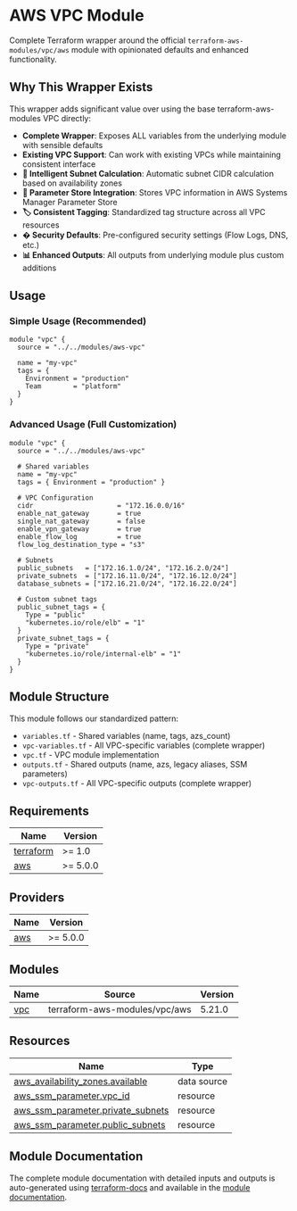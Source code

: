 # AWS VPC Module

Complete Terraform wrapper around the official `terraform-aws-modules/vpc/aws` module with opinionated defaults and enhanced functionality.

## Why This Wrapper Exists

This wrapper adds significant value over using the base terraform-aws-modules VPC directly:

- **Complete Wrapper**: Exposes ALL variables from the underlying module with sensible defaults
- **Existing VPC Support**: Can work with existing VPCs while maintaining consistent interface
- **📐 Intelligent Subnet Calculation**: Automatic subnet CIDR calculation based on availability zones
- **💾 Parameter Store Integration**: Stores VPC information in AWS Systems Manager Parameter Store
- **🏷️ Consistent Tagging**: Standardized tag structure across all VPC resources
- **�️ Security Defaults**: Pre-configured security settings (Flow Logs, DNS, etc.)
- **📊 Enhanced Outputs**: All outputs from underlying module plus custom additions

## Usage

### Simple Usage (Recommended)

```hcl
module "vpc" {
  source = "../../modules/aws-vpc"

  name = "my-vpc"
  tags = {
    Environment = "production"
    Team        = "platform"
  }
}
```

### Advanced Usage (Full Customization)

```hcl
module "vpc" {
  source = "../../modules/aws-vpc"

  # Shared variables
  name = "my-vpc"
  tags = { Environment = "production" }

  # VPC Configuration
  cidr                     = "172.16.0.0/16"
  enable_nat_gateway       = true
  single_nat_gateway       = false
  enable_vpn_gateway       = true
  enable_flow_log          = true
  flow_log_destination_type = "s3"

  # Subnets
  public_subnets   = ["172.16.1.0/24", "172.16.2.0/24"]
  private_subnets  = ["172.16.11.0/24", "172.16.12.0/24"]
  database_subnets = ["172.16.21.0/24", "172.16.22.0/24"]

  # Custom subnet tags
  public_subnet_tags = {
    Type = "public"
    "kubernetes.io/role/elb" = "1"
  }
  private_subnet_tags = {
    Type = "private"
    "kubernetes.io/role/internal-elb" = "1"
  }
}
```

## Module Structure

This module follows our standardized pattern:

- `variables.tf` - Shared variables (name, tags, azs_count)
- `vpc-variables.tf` - All VPC-specific variables (complete wrapper)
- `vpc.tf` - VPC module implementation
- `outputs.tf` - Shared outputs (name, azs, legacy aliases, SSM parameters)
- `vpc-outputs.tf` - All VPC-specific outputs (complete wrapper)

## Requirements

| Name | Version |
|------|---------|
| <a name="requirement_terraform"></a> [terraform](#requirement\_terraform) | >= 1.0 |
| <a name="requirement_aws"></a> [aws](#requirement\_aws) | >= 5.0.0 |

## Providers

| Name | Version |
|------|---------|
| <a name="provider_aws"></a> [aws](#provider\_aws) | >= 5.0.0 |

## Modules

| Name | Source | Version |
|------|--------|---------|
| <a name="module_vpc"></a> [vpc](#module\_vpc) | terraform-aws-modules/vpc/aws | 5.21.0 |

## Resources

| Name | Type |
|------|------|
| [aws_availability_zones.available](https://registry.terraform.io/providers/hashicorp/aws/latest/docs/data-sources/availability_zones) | data source |
| [aws_ssm_parameter.vpc_id](https://registry.terraform.io/providers/hashicorp/aws/latest/docs/resources/ssm_parameter) | resource |
| [aws_ssm_parameter.private_subnets](https://registry.terraform.io/providers/hashicorp/aws/latest/docs/resources/ssm_parameter) | resource |
| [aws_ssm_parameter.public_subnets](https://registry.terraform.io/providers/hashicorp/aws/latest/docs/resources/ssm_parameter) | resource |

## Module Documentation

The complete module documentation with detailed inputs and outputs is auto-generated using [terraform-docs](https://github.com/terraform-docs/terraform-docs) and available in the [module documentation](./docs/MODULE.md).
